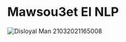 # Mawsou3et El NLP
![Disloyal Man 21032021165008](https://user-images.githubusercontent.com/35869627/111911689-daf94a80-8a66-11eb-9b5e-d53ade5f3763.jpg)

